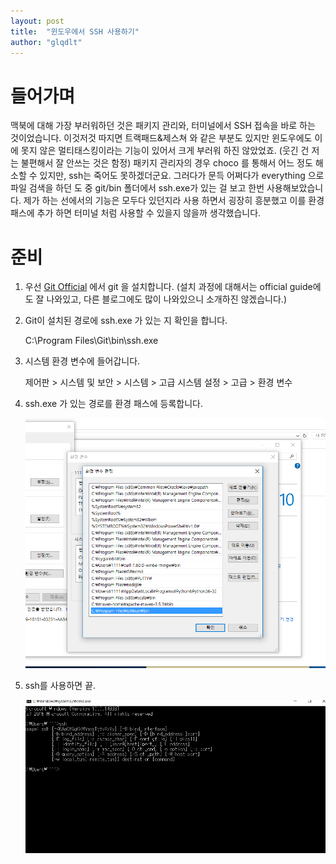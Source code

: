 ```yaml
---
layout: post
title:  "윈도우에서 SSH 사용하기"
author: "glqdlt"
---
```



# 들어가며

맥북에 대해 가장 부러워하던 것은 패키지 관리와, 터미널에서 SSH 접속을 바로 하는 것이었습니다. 이것저것 따지면 트랙패드&제스쳐 와 같은 부분도 있지만 윈도우에도 이에 못지 않은 멀티태스킹이라는 기능이 있어서 크게 부러워 하진 않았었죠. (웃긴 건 저는 불편해서 잘 안쓰는 것은 함정) 패키지 관리자의 경우 choco 를 통해서 어느 정도 해소할 수 있지만, ssh는 죽어도 못하겠더군요. 그러다가 문득 어쩌다가 everything 으로 파일 검색을 하던 도 중 git/bin 폴더에서 ssh.exe가 있는 걸 보고 한번 사용해보았습니다. 제가 하는 선에서의 기능은 모두다 있던지라 사용 하면서 굉장히 흥분했고 이를 환경 패스에 추가 하면 터미널 처럼 사용할 수 있을지 않을까 생각했습니다.

# 준비

1. 우선 [Git Official](https://git-scm.com/) 에서 git 을 설치합니다. (설치 과정에 대해서는 official guide에도 잘 나와있고, 다른 블로그에도 많이 나와있으니 소개하진 않겠습니다.)

2. Git이 설치된 경로에 ssh.exe 가 있는 지 확인을 합니다.

    C:\Program Files\Git\bin\ssh.exe

3. 시스템 환경 변수에 들어갑니다.

    제어판 > 시스템 및 보안 > 시스템 > 고급 시스템 설정 > 고급 > 환경 변수

4. ssh.exe 가 있는 경로를 환경 패스에 등록합니다.

    <img src ="images/systempath.PNG"/>


5. ssh를 사용하면 끝.

   <img src ="images/usessh.PNG"/>